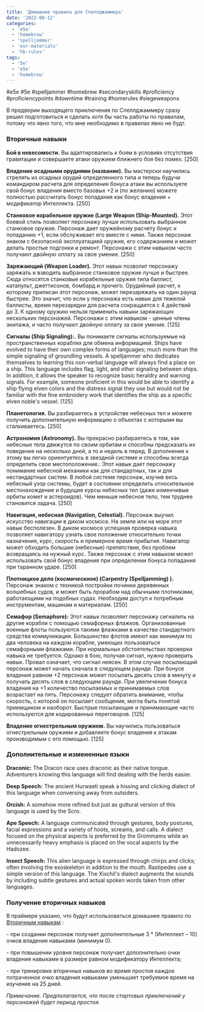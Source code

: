```yaml
---
title: 'Домашние правила для Спеллджаммера'
date: '2022-08-12'
categories:
  - 'e5e'
  - 'homebrew'
  - 'spelljammer'
  - 'our-materials'
  - 'hb-rules'
tags:
  - '5e'
  - 'e5e'
  - 'homebrew'
---
```


#e5e #5e #spelljammer #homebrew #secondaryskills #proficiency #proficiencypoints #downtime #training #homerules #siegeweapons

В предверии выходящего приключения по Спеллджаммеру сразу решил подготовиться и сделать хотя бы часть работы по правилам, потому что явно того, что мне необходимо в правилах явно не будт.

### Вторичные навыки

**Бой в невесомости.** Вы адаптировались к боям в условиях отсутствия гравитации и совершаете атаки оружием ближнего боя без помех. \[250\]

**Владение осадными орудиями (название).** Вы мастерски научились стрелять из осадных орудий определенного типа и теперь будучи командиром расчета для определения бонуса атаки вы используете свой бонус владения вместо базовых +2 и (по желанию) можете полностью рассчитать бонус попадания как бонус владения + модификатор Интеллекта. \[250\]

**Станковое корабельное оружие (Large Weapon (Ship-Mounted).** Этот боевой стиль позволяет персонажу лучше использовать выбранное станковое оружие. Персонаж дает оружейному расчету бонус к попаданию +1, если обслуживает его вместе с ними. Также персонаж знаком с безопасной эксплуатацией оружия, его содержанием и может делать простые подгонки и ремонт. Персонажи с этим навыком часто получают двойную оплату за свое умение. \[250\]

**Заряжающий (Weapon Loader).** Этот навык позволит персонажу заряжать и взводить выбранное станковое оружие лучше и быстрее. Сюда относятся станковые корабельные оружия типа баллист, катапульт, джеттисонов, бомбард и прочего. Орудийный расчет, к которому приписан этот персонаж, может перезаряжать на один раунд быстрее. Это значит, что если у персонажа есть навык для тяжелой баллисты, время перезарядки для расчета сокращается с 4 действий до 3. К одному оружию нельзя применить навыки заряжающих нескольких персонажей. Персонажи с этим навыком - ценные члены экипажа, и часто получают двойную оплату за свое умение. \[125\]

**Сигналы (**Ship Signaling):**.** Вы понимаете сигналы используемые на пространственных кораблях для обмена информацией. Ships have evolved to have their own complex forms of languages; much more than the simple signaling of groundling vessels. A spelljammer who dedicates themselves to learning this non-verbal language will always find a place on a ship. This language includes flag, light, and other signaling between ships. In addition, it allows the speaker to recognize basic heraldry and warning signals. For example, someone proficient in this would be able to identify a ship flying elven colors and the distress signal they use but would not be familiar with the fine embroidery work that identifies the ship as a specific elven noble's vessel. \[125\]

**Планетология.** Вы разбираетесь в устройстве небесных тел и можете получить дополнительную информацию о объектах с которыми вы сталкиваетесь. \[250\]

**Астрономия (Astronomy).** Вы прекрасно разбираетесь в том, как небесные тела движутся по своим орбитам и способны предсказать их поведение на несколько дней, а то и недель в перед. В дополнение к этому вы легко ориентуетесь в звездной системе и способны всегда определить свое местоположение.: Этот навык дает персонажу понимание небесной механики как для стандартных, так и для нестандартных систем. В любой системе персонаж, изучив весь небесный узор системы, будет в состоянии определить относительное местонахождение и будущие курсы небесных тел (даже изменчивые орбиты комет и астероидов). Чем меньше небесное тело, тем труднее становится задача. \[250\]

**Навигация, небесная (Navigation, Celestial).** Персонаж выучил искусство навигации в диком космосе. На земле или на море этот навык бесполезен. В диком космосе успешная проверка навыка позволяет навигатору узнать свое положение относительно точки назначения, курс, скорость и примерное время прибытия. Навигатор может обходить большие (небесные) препятствия, без проблем возвращаясь на нужный курс. Также персонаж с этим навыком может использовать свой бонус владения при определении бонуса попадания при таранном ударе. \[250\]

**Плотницкое дело (космическиое) (Carpentry (Spelljamming) ).** Персонаж знаком с техникой постройки починки деревянных волшебных судов, и может быть прорабом над обычными плотниками, работающими на подобных судах. Необходим доступ к потребным инструментам, машинам и материалам. \[250\]

**Семафор (Semaphore):** Этот навык позволяет персонажу сигналить на другие корабли с помощью семафорных флажков. Организованные военные флоты пользуются такими флажками в качестве стандартного средства коммуникации. Большинство флотов имеют как минимум по два человека на каждом корабле, умеющих пользоваться семафорными флажками. При нормальных обстоятельствах проверки навыка не требуется. Однако в бою, получая сигнал, нужно проверить навык. Провал означает, что сигнал неясен. В этом случае посылающий персонаж может начать сначала в следующем раунде. При бонусе владения равном +2 персонаж может посылать десять слов в минуту и получать десять слов в следующем раунде. При увеличении бонуса владения на +1 количество посылаемых и принимаемых слов возрастает на пять. Персонажу следует обратить внимание, чтобы скорость, с которой он посылает сообщения, могла быть понятой приемщиком и наоборот. Быстрые посылающие и принимающие часто используются для кодированных переговоров. \[125\]

**Владение огнестрельным оружием.** Вы научились пользоваться огнестрельным оружием и добавляете бонус владения к атакам производимым с его помощью. \[125\]

### Дополнительные и измененные языки

**Draconic:** The Dracon race uses draconic as their native tongue. Adventurers knowing this language will find dealing with the herds easier.

**Deep Speech:** The ancient Hurwaeti speak a hissing and clicking dialect of this language when conversing away from outsiders.

**Orcish:** A somehow more refined but just as guttural version of this language is used by the Scro.

**Ape Speech:** A language communicated through gestures, body postures, facial expressions and a variety of hoots, screams, and calls. A dialect focused on the physical aspects is preferred by the Grommams while an unnecessarily heavy emphasis is placed on the vocal aspects by the Hadozee.

**Insect Speech:** This alien language is expressed through chirps and clicks; often involving the exoskeleton in addition to the mouth. Rastipedes use a simple version of this language. The Xixchil's dialect augments the sounds by including subtle gestures and actual spoken words taken from other languages.

### Получение вторичных навыков

В праймере указано, что будут использоваться домашнее правило по [Вторичным навыкам](https://cyborgsandmages.com/2020/06/vtorichnye-navyki-drugoj-vzglyad-na-nav/) :

\- при создании персонаж получает дополнительные 3 \* (Интеллект – 10) очков владения навыками (минимум 0).

\- при повышении уровня персонаж получает дополнительно очки владения навыками в размере равном модификатору Интеллекта;

\- при тренировке вторичных навыков во время простоя каждое потраченное очко владения навыками уменьшает требуемое время на изучение на 25 дней.

_Примечание. Предполагается, что после стартовых приключений у персонажей будет период простоя._
